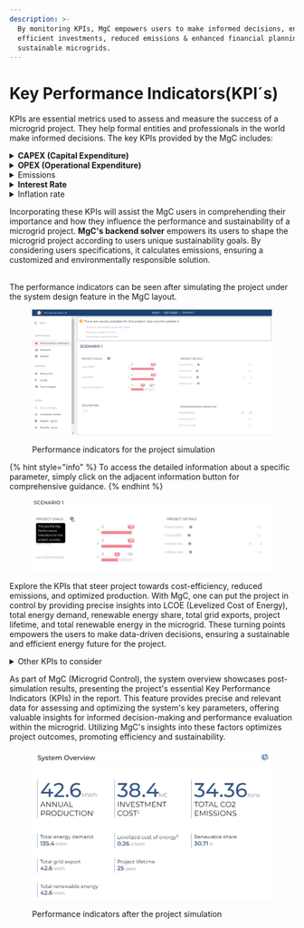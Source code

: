 ```yaml
---
description: >-
  By monitoring KPIs, MgC empowers users to make informed decisions, ensuring
  efficient investments, reduced emissions & enhanced financial planning for
  sustainable microgrids.
---
```


# Key Performance Indicators(KPI´s)

KPIs are essential metrics used to assess and measure the success of a microgrid project. They help formal entities and professionals in the world make informed decisions. The key KPIs provided by the MgC includes:

<details>

<summary><strong>CAPEX (Capital Expenditure)</strong></summary>

Evaluates the initial investment required to establish the microgrid infrastructure, including equipment, installation, and setup costs. Monitoring CAPEX is crucial to ensure cost-efficient project development.&#x20;

</details>

<details>

<summary><strong>OPEX (Operational Expenditure)</strong></summary>

Measures the ongoing operating and maintainance costs of microgrid. Managing OPEX is essential for long-term sustainability.

</details>

<details>

<summary>Emissions</summary>

Emissions KPI quantifies the reduction in greenhouse gas emissions achieved by the microgrid, emphasizing its contribution to environmental sustainability.&#x20;

</details>

<details>

<summary><strong>Interest Rate</strong></summary>

Reflects the cost of financing the microgrid project, impacting its financial feasibility.

</details>

<details>

<summary>Inflation rate</summary>

Considers the influence of inflation on operational costs, aiding in financial planning.

</details>

Incorporating these KPIs will assist the MgC users in comprehending their importance and how they influence the performance and sustainability of a microgrid project. **MgC's backend solver** empowers its users to shape the microgrid project according to users unique sustainability goals. By considering users specifications, it calculates emissions, ensuring a customized and environmentally responsible solution.

\
The performance indicators can be seen after simulating the project under the system design feature in the MgC layout.

<figure><img src="../.gitbook/assets/1.png" alt="" width="563"><figcaption><p>Performance indicators for the project simulation</p></figcaption></figure>

{% hint style="info" %}
To access the detailed information about a specific parameter, simply click on the adjacent information button for comprehensive guidance.
{% endhint %}

<figure><img src="../.gitbook/assets/2.png" alt="" width="563"><figcaption></figcaption></figure>

Explore the KPIs that steer project towards cost-efficiency, reduced emissions, and optimized production. With MgC, one can put the project in control by providing precise insights into LCOE (Levelized Cost of Energy), total energy demand, renewable energy share, total grid exports, project lifetime, and total renewable energy in the microgrid. These turning points empowers the users to make data-driven decisions, ensuring a sustainable and efficient energy future for the project.

<details>

<summary>Other KPIs to consider</summary>



* **LCOE (Levelized Cost of Energy):** A lower LCOE enhances project cost-efficiency and profitability.

<!---->

* **Total Energy Demand:** Accurate demand assessment ensures efficient energy supply without overspending.

<!---->

* **Renewable Share:** Higher renewable share reduces emissions and long-term costs, promoting sustainability.

<!---->

* **Total Grid Export:** Maximizing grid exports boosts potential income and ROI.

<!---->

* **Project Lifetime:** Longer project lifetimes lead to better cost amortization and extended benefits.

<!---->

* **Total Renewable Energy in the Microgrid:** More renewables improve sustainability and reduce environmental impact.

</details>

As part of MgC (Microgrid Control), the system overview showcases post-simulation results, presenting the project's essential Key Performance Indicators (KPIs) in the report. This feature provides precise and relevant data for assessing and optimizing the system's key parameters, offering valuable insights for informed decision-making and performance evaluation within the microgrid. Utilizing MgC's insights into these factors optimizes project outcomes, promoting efficiency and sustainability.

<figure><img src="../.gitbook/assets/image (1) (1).png" alt="" width="563"><figcaption><p>Performance indicators after the project simulation</p></figcaption></figure>
